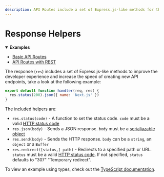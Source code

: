 ```yaml
---
description: API Routes include a set of Express.js-like methods for the response to help you creating new API endpoints. Learn how it works here.
---
```


# Response Helpers

<details open>
  <summary><b>Examples</b></summary>
  <ul>
    <li><a href="https://github.com/vercel/next.js/tree/main/examples/api-routes">Basic API Routes</a></li>
    <li><a href="https://github.com/vercel/next.js/tree/main/examples/api-routes-rest">API Routes with REST</a></li>
  </ul>
</details>

The response (`res`) includes a set of Express.js-like methods to improve the developer experience and increase the speed of creating new API endpoints, take a look at the following example:

```js
export default function handler(req, res) {
  res.status(200).json({ name: 'Next.js' })
}
```

The included helpers are:

- `res.status(code)` - A function to set the status code. `code` must be a valid [HTTP status code](https://en.wikipedia.org/wiki/List_of_HTTP_status_codes)
- `res.json(body)` - Sends a JSON response. `body` must be a [serialiazable object](https://developer.mozilla.org/en-US/docs/Glossary/Serialization)
- `res.send(body)` - Sends the HTTP response. `body` can be a `string`, an `object` or a `Buffer`
- `res.redirect([status,] path)` - Redirects to a specified path or URL. `status` must be a valid [HTTP status code](https://en.wikipedia.org/wiki/List_of_HTTP_status_codes). If not specified, `status` defaults to "307" "Temporary redirect".

To view an example using types, check out the [TypeScript documentation](/docs/basic-features/typescript.md#api-routes).
